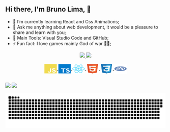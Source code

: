 ## Hi there, I'm Bruno Lima,  👋
- 🌱 I’m currently learning React and Css Animations;
- 💬 Ask me anything about web development, it would be a pleasure to share and learn with you;
- 🎒 Main Tools: Visual Studio Code and GitHub;
- ⚡ Fun fact: I love games mainly God of war 🐱‍👤;

<div align="center">
  <a href="https://github.com/brunodiego97">
  <img height="180em" src="https://github-readme-stats.vercel.app/api?username=brunodiego97&show_icons=true&theme=radical&include_all_commits=true&count_private=true"/>
  <img height="180em" src="https://github-readme-stats.vercel.app/api/top-langs/?username=brunodiego97&layout=compact&langs_count=7&theme=radical"/>
</div>
  
<div style="display: inline_block" align="center"><br>

<img align="center" alt="Rapha-Js" height="30" width="40" src="https://raw.githubusercontent.com/devicons/devicon/master/icons/javascript/javascript-plain.svg">
  <img align="center" alt="RRapha-Ts" height="30" width="40" src="https://raw.githubusercontent.com/devicons/devicon/master/icons/typescript/typescript-plain.svg">
  <img align="center" alt="Rapha-React" height="30" width="40" src="https://raw.githubusercontent.com/devicons/devicon/master/icons/react/react-original.svg">
  <img align="center" alt="Rapha-HTML" height="30" width="40" src="https://raw.githubusercontent.com/devicons/devicon/master/icons/html5/html5-original.svg">
  <img align="center" alt="Rapha-CSS" height="30" width="40" src="https://raw.githubusercontent.com/devicons/devicon/master/icons/css3/css3-original.svg">
  <img align="center" alt="Rapha-PHP" height="30" width="40" src="https://raw.githubusercontent.com/devicons/devicon/master/icons/php/php-plain.svg">

</div>
  
  ##
  
<div>
  
  <a href="https://www.instagram.com/brunodiego97/" target="_blank"><img src="https://img.shields.io/badge/Instagram-E4405F?style=for-the-badge&logo=instagram&logoColor=white" target="_blank"></a>
  <a href="https://www.linkedin.com/in/bruno-lima-627a99181/" target="_blank"><img src="https://img.shields.io/badge/LinkedIn-0077B5?style=for-the-badge&logo=linkedin&logoColor=white" target="_blank"></a>
</div>
  
  ![Snake animation](https://github.com/brunodiego97/brunodiego97/blob/output/github-contribution-grid-snake.svg)
